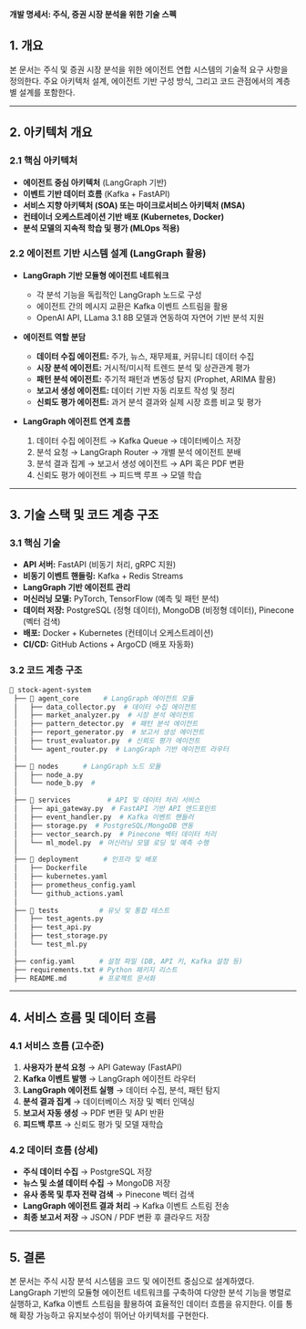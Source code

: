 **개발 명세서: 주식, 증권 시장 분석을 위한 기술 스펙**

## 1. 개요
본 문서는 주식 및 증권 시장 분석을 위한 에이전트 연합 시스템의 기술적 요구 사항을 정의한다. 주요 아키텍처 설계, 에이전트 기반 구성 방식, 그리고 코드 관점에서의 계층별 설계를 포함한다.

---

## 2. 아키텍처 개요

### 2.1 핵심 아키텍처
- **에이전트 중심 아키텍처** (LangGraph 기반)
- **이벤트 기반 데이터 흐름** (Kafka + FastAPI)
- **서비스 지향 아키텍처 (SOA) 또는 마이크로서비스 아키텍처 (MSA)**
- **컨테이너 오케스트레이션 기반 배포 (Kubernetes, Docker)**
- **분석 모델의 지속적 학습 및 평가 (MLOps 적용)**

### 2.2 에이전트 기반 시스템 설계 (LangGraph 활용)

- **LangGraph 기반 모듈형 에이전트 네트워크**
  - 각 분석 기능을 독립적인 LangGraph 노드로 구성
  - 에이전트 간의 메시지 교환은 Kafka 이벤트 스트림을 활용
  - OpenAI API, LLama 3.1 8B 모델과 연동하여 자연어 기반 분석 지원

- **에이전트 역할 분담**
  - **데이터 수집 에이전트:** 주가, 뉴스, 재무제표, 커뮤니티 데이터 수집
  - **시장 분석 에이전트:** 거시적/미시적 트렌드 분석 및 상관관계 평가
  - **패턴 분석 에이전트:** 주기적 패턴과 변동성 탐지 (Prophet, ARIMA 활용)
  - **보고서 생성 에이전트:** 데이터 기반 자동 리포트 작성 및 정리
  - **신뢰도 평가 에이전트:** 과거 분석 결과와 실제 시장 흐름 비교 및 평가
  
- **LangGraph 에이전트 연계 흐름**
  1. 데이터 수집 에이전트 → Kafka Queue → 데이터베이스 저장
  2. 분석 요청 → LangGraph Router → 개별 분석 에이전트 분배
  3. 분석 결과 집계 → 보고서 생성 에이전트 → API 혹은 PDF 변환
  4. 신뢰도 평가 에이전트 → 피드백 루프 → 모델 학습

---

## 3. 기술 스택 및 코드 계층 구조

### 3.1 핵심 기술
- **API 서버:** FastAPI (비동기 처리, gRPC 지원)
- **비동기 이벤트 핸들링:** Kafka + Redis Streams
- **LangGraph 기반 에이전트 관리**
- **머신러닝 모델:** PyTorch, TensorFlow (예측 및 패턴 분석)
- **데이터 저장:** PostgreSQL (정형 데이터), MongoDB (비정형 데이터), Pinecone (벡터 검색)
- **배포:** Docker + Kubernetes (컨테이너 오케스트레이션)
- **CI/CD:** GitHub Actions + ArgoCD (배포 자동화)

### 3.2 코드 계층 구조

```bash
📂 stock-agent-system
 ├── 📂 agent_core      # LangGraph 에이전트 모듈
 │   ├── data_collector.py  # 데이터 수집 에이전트
 │   ├── market_analyzer.py  # 시장 분석 에이전트
 │   ├── pattern_detector.py  # 패턴 분석 에이전트
 │   ├── report_generator.py  # 보고서 생성 에이전트
 │   ├── trust_evaluator.py  # 신뢰도 평가 에이전트
 │   └── agent_router.py  # LangGraph 기반 에이전트 라우터
 │
 ├── 📂 nodes      # LangGraph 노드 모듈
 │   ├── node_a.py
 │   └── node_b.py  # 
 │
 ├── 📂 services         # API 및 데이터 처리 서비스
 │   ├── api_gateway.py  # FastAPI 기반 API 엔드포인트
 │   ├── event_handler.py  # Kafka 이벤트 핸들러
 │   ├── storage.py  # PostgreSQL/MongoDB 연동
 │   ├── vector_search.py  # Pinecone 벡터 데이터 처리
 │   └── ml_model.py  # 머신러닝 모델 로딩 및 예측 수행
 │
 ├── 📂 deployment      # 인프라 및 배포
 │   ├── Dockerfile
 │   ├── kubernetes.yaml
 │   ├── prometheus_config.yaml
 │   └── github_actions.yaml
 │
 ├── 📂 tests          # 유닛 및 통합 테스트
 │   ├── test_agents.py
 │   ├── test_api.py
 │   ├── test_storage.py
 │   └── test_ml.py
 │
 ├── config.yaml      # 설정 파일 (DB, API 키, Kafka 설정 등)
 ├── requirements.txt # Python 패키지 리스트
 ├── README.md        # 프로젝트 문서화
```

---

## 4. 서비스 흐름 및 데이터 흐름

### 4.1 서비스 흐름 (고수준)
1. **사용자가 분석 요청** → API Gateway (FastAPI)
2. **Kafka 이벤트 발행** → LangGraph 에이전트 라우터
3. **LangGraph 에이전트 실행** → 데이터 수집, 분석, 패턴 탐지
4. **분석 결과 집계** → 데이터베이스 저장 및 벡터 인덱싱
5. **보고서 자동 생성** → PDF 변환 및 API 반환
6. **피드백 루프** → 신뢰도 평가 및 모델 재학습

### 4.2 데이터 흐름 (상세)
- **주식 데이터 수집** → PostgreSQL 저장
- **뉴스 및 소셜 데이터 수집** → MongoDB 저장
- **유사 종목 및 투자 전략 검색** → Pinecone 벡터 검색
- **LangGraph 에이전트 결과 처리** → Kafka 이벤트 스트림 전송
- **최종 보고서 저장** → JSON / PDF 변환 후 클라우드 저장

---

## 5. 결론
본 문서는 주식 시장 분석 시스템을 코드 및 에이전트 중심으로 설계하였다. LangGraph 기반의 모듈형 에이전트 네트워크를 구축하여 다양한 분석 기능을 병렬로 실행하고, Kafka 이벤트 스트림을 활용하여 효율적인 데이터 흐름을 유지한다. 이를 통해 확장 가능하고 유지보수성이 뛰어난 아키텍처를 구현한다.

